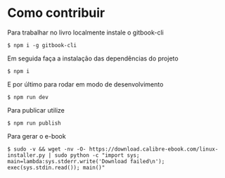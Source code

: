 # Como contribuir

Para trabalhar no livro localmente instale o gitbook-cli
```
$ npm i -g gitbook-cli
```

Em seguida faça a instalação das dependências do projeto
```
$ npm i
```

E por último para rodar em modo de desenvolvimento
```
$ npm run dev
```

Para publicar utilize
```
$ npm run publish
```

Para gerar o e-book
```
$ sudo -v && wget -nv -O- https://download.calibre-ebook.com/linux-installer.py | sudo python -c "import sys; main=lambda:sys.stderr.write('Download failed\n'); exec(sys.stdin.read()); main()"
```
